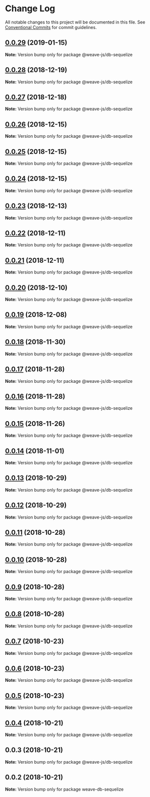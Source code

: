 # Change Log

All notable changes to this project will be documented in this file.
See [Conventional Commits](https://conventionalcommits.org) for commit guidelines.

## [0.0.29](https://github.com/fachw3rk/weave/compare/@weave-js/db-sequelize@0.0.28...@weave-js/db-sequelize@0.0.29) (2019-01-15)

**Note:** Version bump only for package @weave-js/db-sequelize





## [0.0.28](https://github.com/fachw3rk/weave/compare/@weave-js/db-sequelize@0.0.27...@weave-js/db-sequelize@0.0.28) (2018-12-19)

**Note:** Version bump only for package @weave-js/db-sequelize





## [0.0.27](https://github.com/fachw3rk/weave/compare/@weave-js/db-sequelize@0.0.26...@weave-js/db-sequelize@0.0.27) (2018-12-18)

**Note:** Version bump only for package @weave-js/db-sequelize





## [0.0.26](https://github.com/fachw3rk/weave/compare/@weave-js/db-sequelize@0.0.25...@weave-js/db-sequelize@0.0.26) (2018-12-15)

**Note:** Version bump only for package @weave-js/db-sequelize





## [0.0.25](https://github.com/fachw3rk/weave/compare/@weave-js/db-sequelize@0.0.24...@weave-js/db-sequelize@0.0.25) (2018-12-15)

**Note:** Version bump only for package @weave-js/db-sequelize





## [0.0.24](https://github.com/fachw3rk/weave/compare/@weave-js/db-sequelize@0.0.23...@weave-js/db-sequelize@0.0.24) (2018-12-15)

**Note:** Version bump only for package @weave-js/db-sequelize





## [0.0.23](https://github.com/fachw3rk/weave/compare/@weave-js/db-sequelize@0.0.22...@weave-js/db-sequelize@0.0.23) (2018-12-13)

**Note:** Version bump only for package @weave-js/db-sequelize





## [0.0.22](https://github.com/fachw3rk/weave/compare/@weave-js/db-sequelize@0.0.21...@weave-js/db-sequelize@0.0.22) (2018-12-11)

**Note:** Version bump only for package @weave-js/db-sequelize





## [0.0.21](https://github.com/fachw3rk/weave/compare/@weave-js/db-sequelize@0.0.20...@weave-js/db-sequelize@0.0.21) (2018-12-11)

**Note:** Version bump only for package @weave-js/db-sequelize





## [0.0.20](https://github.com/fachw3rk/weave/compare/@weave-js/db-sequelize@0.0.19...@weave-js/db-sequelize@0.0.20) (2018-12-10)

**Note:** Version bump only for package @weave-js/db-sequelize





## [0.0.19](https://github.com/fachw3rk/weave/compare/@weave-js/db-sequelize@0.0.18...@weave-js/db-sequelize@0.0.19) (2018-12-08)

**Note:** Version bump only for package @weave-js/db-sequelize





## [0.0.18](https://github.com/fachw3rk/weave/compare/@weave-js/db-sequelize@0.0.17...@weave-js/db-sequelize@0.0.18) (2018-11-30)

**Note:** Version bump only for package @weave-js/db-sequelize





## [0.0.17](https://github.com/fachw3rk/weave/compare/@weave-js/db-sequelize@0.0.16...@weave-js/db-sequelize@0.0.17) (2018-11-28)

**Note:** Version bump only for package @weave-js/db-sequelize





## [0.0.16](https://github.com/fachw3rk/weave/compare/@weave-js/db-sequelize@0.0.15...@weave-js/db-sequelize@0.0.16) (2018-11-28)

**Note:** Version bump only for package @weave-js/db-sequelize





## [0.0.15](https://github.com/fachw3rk/weave/compare/@weave-js/db-sequelize@0.0.14...@weave-js/db-sequelize@0.0.15) (2018-11-26)

**Note:** Version bump only for package @weave-js/db-sequelize





## [0.0.14](https://github.com/fachw3rk/weave/compare/@weave-js/db-sequelize@0.0.13...@weave-js/db-sequelize@0.0.14) (2018-11-01)

**Note:** Version bump only for package @weave-js/db-sequelize





## [0.0.13](https://github.com/fachw3rk/weave/compare/@weave-js/db-sequelize@0.0.12...@weave-js/db-sequelize@0.0.13) (2018-10-29)

**Note:** Version bump only for package @weave-js/db-sequelize





## [0.0.12](https://github.com/fachw3rk/weave/compare/@weave-js/db-sequelize@0.0.11...@weave-js/db-sequelize@0.0.12) (2018-10-29)

**Note:** Version bump only for package @weave-js/db-sequelize





## [0.0.11](https://github.com/fachw3rk/weave/compare/@weave-js/db-sequelize@0.0.10...@weave-js/db-sequelize@0.0.11) (2018-10-28)

**Note:** Version bump only for package @weave-js/db-sequelize





## [0.0.10](https://github.com/fachw3rk/weave/compare/@weave-js/db-sequelize@0.0.9...@weave-js/db-sequelize@0.0.10) (2018-10-28)

**Note:** Version bump only for package @weave-js/db-sequelize





## [0.0.9](https://github.com/fachw3rk/weave/compare/@weave-js/db-sequelize@0.0.8...@weave-js/db-sequelize@0.0.9) (2018-10-28)

**Note:** Version bump only for package @weave-js/db-sequelize





## [0.0.8](https://github.com/fachw3rk/weave/compare/@weave-js/db-sequelize@0.0.7...@weave-js/db-sequelize@0.0.8) (2018-10-28)

**Note:** Version bump only for package @weave-js/db-sequelize





## [0.0.7](https://github.com/fachw3rk/weave/compare/@weave-js/db-sequelize@0.0.6...@weave-js/db-sequelize@0.0.7) (2018-10-23)

**Note:** Version bump only for package @weave-js/db-sequelize





## [0.0.6](https://github.com/fachw3rk/weave/compare/@weave-js/db-sequelize@0.0.5...@weave-js/db-sequelize@0.0.6) (2018-10-23)

**Note:** Version bump only for package @weave-js/db-sequelize





## [0.0.5](https://github.com/fachw3rk/weave/compare/@weave-js/db-sequelize@0.0.4...@weave-js/db-sequelize@0.0.5) (2018-10-23)

**Note:** Version bump only for package @weave-js/db-sequelize





## [0.0.4](https://github.com/fachw3rk/weave/compare/@weave-js/db-sequelize@0.0.3...@weave-js/db-sequelize@0.0.4) (2018-10-21)

**Note:** Version bump only for package @weave-js/db-sequelize





## 0.0.3 (2018-10-21)

**Note:** Version bump only for package @weave-js/db-sequelize





<a name="0.0.2"></a>
## 0.0.2 (2018-10-21)

**Note:** Version bump only for package weave-db-sequelize
